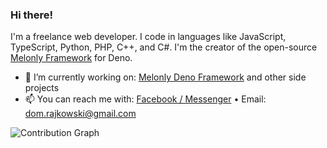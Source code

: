 ### Hi there!

I'm a freelance web developer. I code in languages like JavaScript, TypeScript, Python, PHP, C++, and C#. I'm the creator of the open-source [Melonly Framework](https://github.com/melonly-js/melonly) for Deno.

- 🔭 I’m currently working on: [Melonly Deno Framework](https://github.com/melonly-js/melonly) and other side projects
- 📫 You can reach me with: [Facebook / Messenger](https://www.facebook.com/dominik.rajkowski.9) • Email: dom.rajkowski@gmail.com

![Contribution Graph](https://activity-graph.herokuapp.com/graph?username=Doc077&custom_title=Contribution%20Graph&bg_color=0D1117&color=b383ff&line=30363d&point=b383ff&hide_border=true)
